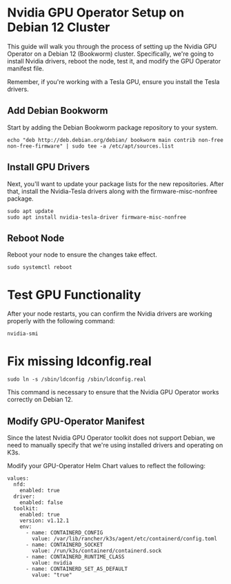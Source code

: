 # Nvidia GPU Operator Setup on Debian 12 Cluster

This guide will walk you through the process of setting up the Nvidia GPU Operator on a Debian 12 (Bookworm) cluster. Specifically, we're going to install Nvidia drivers, reboot the node, test it, and modify the GPU Operator manifest file.

Remember, if you're working with a Tesla GPU, ensure you install the Tesla drivers.


## Add Debian Bookworm

Start by adding the Debian Bookworm package repository to your system.

```shell
echo "deb http://deb.debian.org/debian/ bookworm main contrib non-free non-free-firmware" | sudo tee -a /etc/apt/sources.list
```


## Install GPU Drivers
Next, you'll want to update your package lists for the new repositories. After that, install the Nvidia-Tesla drivers along with the firmware-misc-nonfree package.


```
sudo apt update
sudo apt install nvidia-tesla-driver firmware-misc-nonfree
```

## Reboot Node
Reboot your node to ensure the changes take effect.

```
sudo systemctl reboot
```

# Test GPU Functionality
After your node restarts, you can confirm the Nvidia drivers are working properly with the following command:
```
nvidia-smi
```

# Fix missing ldconfig.real


```
sudo ln -s /sbin/ldconfig /sbin/ldconfig.real
```

This command is necessary to ensure that the Nvidia GPU Operator works correctly on Debian 12.


## Modify GPU-Operator Manifest
Since the latest Nvidia GPU Operator toolkit does not support Debian, we need to manually specify that we're using installed drivers and operating on K3s.

Modify your GPU-Operator Helm Chart values to reflect the following:

```
values:
  nfd:
    enabled: true
  driver:
    enabled: false
  toolkit:
    enabled: true
    version: v1.12.1
    env:
      - name: CONTAINERD_CONFIG
        value: /var/lib/rancher/k3s/agent/etc/containerd/config.toml
      - name: CONTAINERD_SOCKET
        value: /run/k3s/containerd/containerd.sock
      - name: CONTAINERD_RUNTIME_CLASS
        value: nvidia
      - name: CONTAINERD_SET_AS_DEFAULT
        value: "true"
```
